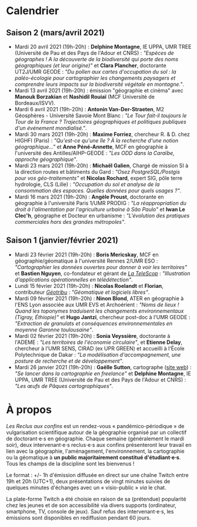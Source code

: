 # Calendrier

## Saison 2 (mars/avril 2021)

<!-- **Zeid A. Kassouha**, chercheur associé à l'UMR ESPACE-DEV : *"Tourisme et géopolitique : repenser le tourisme dans un contexte de conflit armé (exemple de la Syrie)"* et -->

- Mardi 20 avril 2021 (19h-20h) : **Delphine Montagne**, IE UPPA, UMR TREE (Université de Pau et des Pays de l'Adour et CNRS) : *"Espèces de géographes ! A la découverte de la biodiversité qui porte des noms géographiques (et leur origine)"* et **Clara Plancher**, doctorante UT2J/UMR GEODE : *"Du pollen aux cartes d'occupation du sol : la paléo-écologie pour cartographier les changements paysagers et comprendre leurs impacts sur la biodiversité végétale en montagne."*.
- Mardi 13 avril 2021 (19h-20h) : émission "géographie et cinéma" avec **Manouk Borzakian** et **Nashidil Rouiaï** (MCF Université de Bordeaux/ISVV).
- Mardi 6 avril 2021 (19h-20h) : **Antonin Van-Der-Straeten**, M2 Géosphères - Université Savoie Mont Blanc : *"Le Tour fait-il toujours le Tour de la France ? Trajectoires géographiques et politiques publiques d'un événement mondialisé."*.
- Mardi 30 mars 2021 (19h-20h) : **Maxime Forriez**, chercheur R. & D. chez HIGHFI (Paris) : *"Qu'est-ce qu'une île ? À la recherche d'une notion géographique..."* et **Anne Péné-Annette**, MCF en géographie à l'université des Antilles/AIHP-GEODE : *"Les ODD dans la Caraïbe, approche géographique"*.
- Mardi 23 mars 2021 (19h-20h) : **Michaël Galien**, Chargé de mission SI à la direction routes et bâtiments du Gard : *"Osez PostgreSQL/Postgis pour vos géo-traitements"* et **Nicolas Rochard**, expert SIG, pôle terre hydrologie, CLS (Lille) : *"Occupation du sol et analyse de la consommation des espaces. Quelles données pour quels usages ?"*.
- Mardi 16 mars 2021 (19h-20h) : **Angèle Proust**, doctorante en géographie à l'université Paris 1/UMR PRODIG : *"La réappropriation du droit à l'alimentation par l'agriculture urbaine à São Paulo"* et **Iwan Le Clec'h**, géographe et Docteur en urbanisme : *"L'évolution des pratiques commerciales hors des grandes métropoles"*.

## Saison 1 (janvier/février 2021)

- Mardi 23 février 2021 (19h-20h) : **Boris Mericskay**, MCF en géographie/géomatique à l'université Rennes 2/UMR ESO : *"Cartographier les données ouvertes pour donner à voir les territoires"* et **Bastien Nguyen**, co-fondateur et gérant de [*La TeleScop*](https://www.latelescop.fr/) : *"Illustration d'applications opérationnelles en télédétection"*.
- Lundi 15 février 2021 (19h-20h) : **Nicolas Roelandt** et **Florian**, contributeur [*Géotribu*](https://static.geotribu.fr/) : *"Géomatique et logiciels libres"*.
- Mardi 09 février 2021 (19h-20h) : **Ninon Blond**, ATER en géographie à l'ENS Lyon associée aux UMR EVS et Archoérient : *"Noms de lieux ! Quand les toponymes traduisent les changements environnementaux (Tigray, Éthiopie)"* et **Hugo Jantzi**, chercheur post-doc à l'UMR GEODE : *"Extraction de granulats et conséquences environnementales en moyenne Garonne toulousaine"*.
- Mardi 02 février 2021 (19h-20h) : **Sonia Veyssière**, doctorante à l'ADEME : *"Les territoires de l'économie circulaire"*, et **Etienne Delay**, chercheur à l'UMR SENS, CIRAD (ex UPR GREEN) et accueilli à l'École Polytechnique de Dakar : *"La modélisation d'accompagnement, une posture de recherche et de développement"*.
- Mardi 26 janvier 2021 (19h-20h) : **Gaëlle Sutton**, cartographe ([site web](https://gaellesutton.fr/)) : *"Se lancer dans la cartographie en freelance"* et **Delphine Montagne**, IE UPPA, UMR TREE (Université de Pau et des Pays de l'Adour et CNRS) : *"Les œufs de Pâques cartographiques"*.

# À propos

*Les Reclus aux confins* est un rendez-vous « pandémico-périodique » de vulgarisation scientifique autour de la géographie organisé par un collectif de doctorant⋅e⋅s en géographie. Chaque semaine (généralement le mardi soir), deux intervenant⋅e⋅s reclus⋅e⋅s aux confins présenteront leur travail en lien avec la géographie, l'aménagement, l'environnement, la cartographie ou la géomatique à **un public majoritairement constitué d'étudiant⋅e⋅s**. Tous les champs de la discipline sont les bienvenus !

Le format : +/- 1h d'émission diffusée en direct sur une chaîne Twitch entre 19h et 20h (UTC+1), deux présentations de vingt minutes suivies de quelques minutes d'échanges avec un « visio-public » *via* le chat. 

La plate-forme Twitch a été choisie en raison de sa (prétendue) popularité chez les jeunes et de son accessibilité via divers supports (ordinateur, smartphone, TV, console de jeux). Sauf refus des intervenant⋅e⋅s, les émissions sont disponibles en rediffusion pendant 60 jours.
